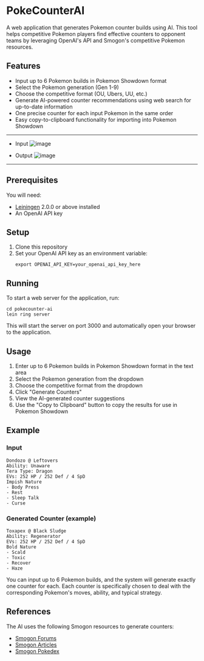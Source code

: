 # PokeCounterAI

A web application that generates Pokemon counter builds using AI. This tool helps competitive Pokemon players find effective counters to opponent teams by leveraging OpenAI's API and Smogon's competitive Pokemon resources.

## Features

- Input up to 6 Pokemon builds in Pokemon Showdown format
- Select the Pokemon generation (Gen 1-9)
- Choose the competitive format (OU, Ubers, UU, etc.)
- Generate AI-powered counter recommendations using web search for up-to-date information
- One precise counter for each input Pokemon in the same order
- Easy copy-to-clipboard functionality for importing into Pokemon Showdown

---

- Input
![image](https://github.com/user-attachments/assets/8dae87ef-28c3-49cb-b6f4-5b9beff0b084)

- Output
![image](https://github.com/user-attachments/assets/674a628e-98ed-4425-975d-90081d199679)

---

## Prerequisites

You will need:
- [Leiningen][] 2.0.0 or above installed
- An OpenAI API key

[leiningen]: https://github.com/technomancy/leiningen

## Setup

1. Clone this repository
2. Set your OpenAI API key as an environment variable:
   ```
   export OPENAI_API_KEY=your_openai_api_key_here
   ```

## Running

To start a web server for the application, run:

```
cd pokecounter-ai
lein ring server
```

This will start the server on port 3000 and automatically open your browser to the application.

## Usage

1. Enter up to 6 Pokemon builds in Pokemon Showdown format in the text area
2. Select the Pokemon generation from the dropdown
3. Choose the competitive format from the dropdown
4. Click "Generate Counters"
5. View the AI-generated counter suggestions
6. Use the "Copy to Clipboard" button to copy the results for use in Pokemon Showdown

## Example

### Input
```
Dondozo @ Leftovers
Ability: Unaware
Tera Type: Dragon
EVs: 252 HP / 252 Def / 4 SpD
Impish Nature
- Body Press
- Rest
- Sleep Talk
- Curse
```

### Generated Counter (example)
```
Toxapex @ Black Sludge
Ability: Regenerator
EVs: 252 HP / 252 Def / 4 SpD
Bold Nature
- Scald
- Toxic
- Recover
- Haze
```

You can input up to 6 Pokemon builds, and the system will generate exactly one counter for each. Each counter is specifically chosen to deal with the corresponding Pokemon's moves, ability, and typical strategy.

## References

The AI uses the following Smogon resources to generate counters:
- [Smogon Forums](https://www.smogon.com/forums/)
- [Smogon Articles](https://www.smogon.com/articles/)
- [Smogon Pokedex](https://www.smogon.com/dex/sv/pokemon/)

